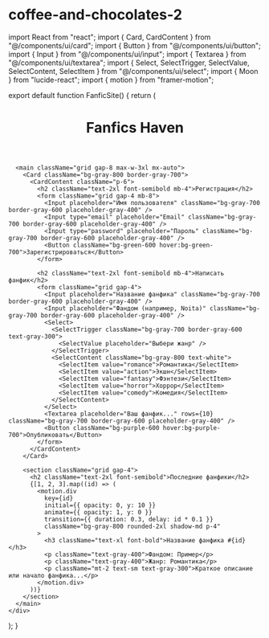 # coffee-and-chocolates-2
import React from "react";
import { Card, CardContent } from "@/components/ui/card";
import { Button } from "@/components/ui/button";
import { Input } from "@/components/ui/input";
import { Textarea } from "@/components/ui/textarea";
import { Select, SelectTrigger, SelectValue, SelectContent, SelectItem } from "@/components/ui/select";
import { Moon } from "lucide-react";
import { motion } from "framer-motion";

export default function FanficSite() {
  return (
    <div className="min-h-screen bg-gray-900 text-white p-6">
      <header className="flex items-center justify-between mb-8">
        <h1 className="text-4xl font-bold">Fanfics Haven</h1>
        <Moon className="text-yellow-400" />
      </header>

      <main className="grid gap-8 max-w-3xl mx-auto">
        <Card className="bg-gray-800 border-gray-700">
          <CardContent className="p-6">
            <h2 className="text-2xl font-semibold mb-4">Регистрация</h2>
            <form className="grid gap-4 mb-8">
              <Input placeholder="Имя пользователя" className="bg-gray-700 border-gray-600 placeholder-gray-400" />
              <Input type="email" placeholder="Email" className="bg-gray-700 border-gray-600 placeholder-gray-400" />
              <Input type="password" placeholder="Пароль" className="bg-gray-700 border-gray-600 placeholder-gray-400" />
              <Button className="bg-green-600 hover:bg-green-700">Зарегистрироваться</Button>
            </form>

            <h2 className="text-2xl font-semibold mb-4">Написать фанфик</h2>
            <form className="grid gap-4">
              <Input placeholder="Название фанфика" className="bg-gray-700 border-gray-600 placeholder-gray-400" />
              <Input placeholder="Фандом (например, Noita)" className="bg-gray-700 border-gray-600 placeholder-gray-400" />
              <Select>
                <SelectTrigger className="bg-gray-700 border-gray-600 text-gray-300">
                  <SelectValue placeholder="Выбери жанр" />
                </SelectTrigger>
                <SelectContent className="bg-gray-800 text-white">
                  <SelectItem value="romance">Романтика</SelectItem>
                  <SelectItem value="action">Экшн</SelectItem>
                  <SelectItem value="fantasy">Фэнтези</SelectItem>
                  <SelectItem value="horror">Хоррор</SelectItem>
                  <SelectItem value="comedy">Комедия</SelectItem>
                </SelectContent>
              </Select>
              <Textarea placeholder="Ваш фанфик..." rows={10} className="bg-gray-700 border-gray-600 placeholder-gray-400" />
              <Button className="bg-purple-600 hover:bg-purple-700">Опубликовать</Button>
            </form>
          </CardContent>
        </Card>

        <section className="grid gap-4">
          <h2 className="text-2xl font-semibold">Последние фанфики</h2>
          {[1, 2, 3].map((id) => (
            <motion.div
              key={id}
              initial={{ opacity: 0, y: 10 }}
              animate={{ opacity: 1, y: 0 }}
              transition={{ duration: 0.3, delay: id * 0.1 }}
              className="bg-gray-800 rounded-2xl shadow-md p-4"
            >
              <h3 className="text-xl font-bold">Название фанфика #{id}</h3>
              <p className="text-gray-400">Фандом: Пример</p>
              <p className="text-gray-400">Жанр: Романтика</p>
              <p className="mt-2 text-sm text-gray-300">Краткое описание или начало фанфика...</p>
            </motion.div>
          ))}
        </section>
      </main>
    </div>
  );
}


